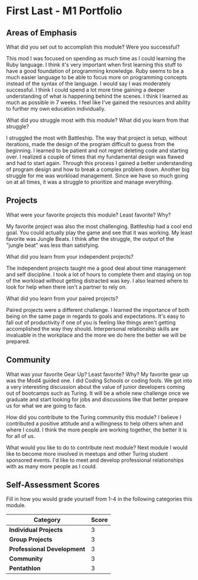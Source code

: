 # First Last - M1 Portfolio

## Areas of Emphasis

What did you set out to accomplish this module? Were you successful?

  This mod I was focused on spending as much time as I could learning the Ruby
  language. I think it's very important when first learning this stuff to have
  a good foundation of programming knowledge. Ruby seems to be a much easier
  language to be able to focus more on programming concepts instead of the
  syntax of the language. I would say I was moderately successful. I think I
  could spend a lot more time gaining a deeper understanding of what is
  happening behind the scenes. I think I learned as much as possible in 7 weeks.
  I feel like I've gained the resources and ability to further my own education
  individually.   

What did you struggle most with this module? What did you learn from that struggle?

  I struggled the most with Battleship. The way that project is setup, without
  iterations, made the design of the program difficult to guess from the
  beginning. I learned to be patient and not regret deleting code and starting
  over. I realized a couple of times that my fundamental design was flawed and
  had to start again. Through this process I gained a better understanding of
  program design and how to break a complex problem down. Another big struggle
  for me was workload management. Since we have so much going on at all times,
  it was a struggle to prioritize and manage everything.


## Projects

What were your favorite projects this module? Least favorite? Why?

  My favorite project was also the most challenging. Battleship had a cool end
  goal. You could actually play the game and see that it was working. My least
  favorite was Jungle Beats. I think after the struggle, the output of the
  "jungle beat" was less than satisfying.

What did you learn from your independent projects?

  The independent projects taught me a good deal about time management and self
  discipline. I took a lot of hours to complete them and staying on top of the
  workload without getting distracted was key. I also learned where to look for
  help when there isn't a partner to rely on.

What did you learn from your paired projects?

  Paired projects were a different challenge. I learned the importance of both
  being on the same page in regards to goals and expectations. It's easy to fall
  out of productivity if one of you is feeling like things aren't getting
  accomplished the way they should. Interpersonal relationship skills are
  invaluable in the workplace and the more we do here the better we will be
  prepared.

## Community

What was your favorite Gear Up? Least favorite? Why?
  My favorite gear up was the Mod4 guided one. I did Coding Schools or coding
  fools. We got into a very interesting discussion about the value of junior
  developers coming out of bootcamps such as Turing. It will be a whole new
  challenge once we graduate and start looking for jobs and discussions like
  that better prepare us for what we are going to face.

How did you contribute to the Turing community this module?
  I believe I contributed a positive attitude and a willingness to help others
  when and where I could. I think the more people are working together, the
  better it is for all of us.

What would you like to do to contribute next module?
  Next module I would like to become more involved in meetups and other Turing
  student sponsored events. I'd like to meet and develop professional
  relationships with as many more people as I could.

## Self-Assessment Scores

Fill in how you would grade yourself from 1-4 in the following categories this module.

| Category                     | Score |
| -----------------------------| ----- |
| **Individual Projects**      |   3   |
| **Group Projects**           |   3   |
| **Professional Development** |   3   |
| **Community**                |   3   |
| **Pentathlon**               |   3   |
